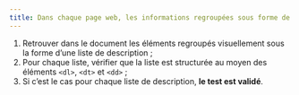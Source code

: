 ```yaml
---
title: Dans chaque page web, les informations regroupées sous forme de [liste](#listes) de description utilisent-elles les balises `<dl>` et `<dt>/<dd>` ?
---
```


1. Retrouver dans le document les éléments regroupés visuellement sous la forme d’une liste de description ;
2. Pour chaque liste, vérifier que la liste est structurée au moyen des éléments `<dl>`, `<dt>` et `<dd>` ;
3. Si c’est le cas pour chaque liste de description, **le test est validé**.
